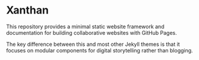 # Xanthan
This repository provides a minimal static website framework and documentation for building collaborative websites with GitHub Pages.

The key difference between this and most other Jekyll themes is that it focuses on modular components for digital storytelling rather than blogging.

